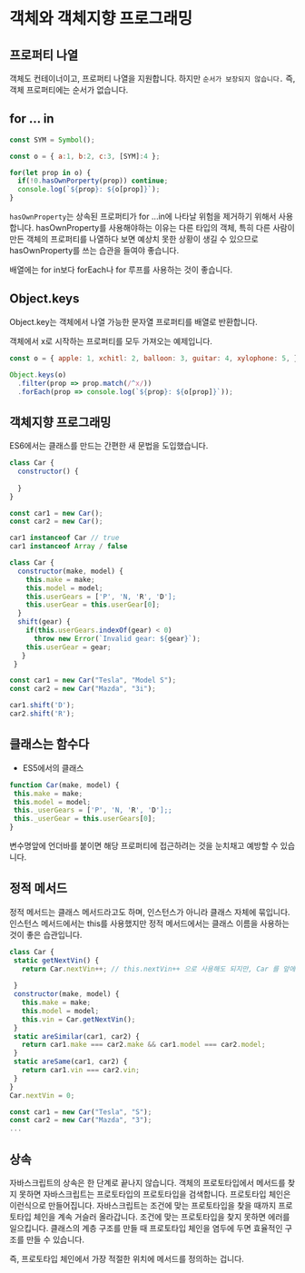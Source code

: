 # 객체와 객체지향 프로그래밍

## 프로퍼티 나열

객체도 컨테이너이고, 프로퍼티 나열을 지원합니다. 하지만 `순서가 보장되지 않습니다.` 즉, 객체 프로퍼티에는 순서가 없습니다.

## for ... in

```javascript
const SYM = Symbol();

const o = { a:1, b:2, c:3, [SYM]:4 };

for(let prop in o) {
  if(!0.hasOwnPorperty(prop)) continue;
  console.log(`${prop}: ${o[prop]}`);
}
```

`hasOwnProperty`는 상속된 프로퍼티가 for ...in에 나타날 위험을 제거하기 위해서 사용합니다. hasOwnProperty를 사용해야하는 이유는 다른 타입의 객체,
특히 다른 사람이 만든 객체의 프로퍼티를 나열하다 보면 예상치 못한 상황이 생길 수 있으므로 hasOwnProperty를 쓰는 습관을 들여야 좋습니다.

배열에는 for in보다 forEach나 for 루프를 사용하는 것이 좋습니다.

## Object.keys

Object.key는 객체에서 나열 가능한 문자열 프로퍼티를 배열로 반환합니다.

객체에서 x로 시작하는 프로퍼티를 모두 가져오는 예제입니다.

```javascript
const o = { apple: 1, xchitl: 2, balloon: 3, guitar: 4, xylophone: 5, };

Object.keys(o)
  .filter(prop => prop.match(/^x/))
  .forEach(prop => console.log(`${prop}: ${o[prop]}`));
```

## 객체지향 프로그래밍

ES6에서는 클래스를 만드는 간편한 새 문법을 도입했습니다.

```javascript
class Car {
  constructor() {
  
  }
}
```

```javascript
const car1 = new Car();
const car2 = new Car();
```

```javascript
car1 instanceof Car // true
car1 instanceof Array / false
```

```javascript
class Car {
  constructor(make, model) {
    this.make = make;
    this.model = model;
    this.userGears = ['P', 'N, 'R', 'D'];
    this.userGear = this.userGear[0];
  }
  shift(gear) {
    if(this.userGears.indexOf(gear) < 0)
      throw new Error(`Invalid gear: ${gear}`);
    this.userGear = gear;
   }
 }
 ```
 
 ```javascript
 const car1 = new Car("Tesla", "Model S");
 const car2 = new Car("Mazda", "3i");
 
 car1.shift('D');
 car2.shift('R');
 ```
 
 ## 클래스는 함수다
 
 - ES5에서의 클래스
 
 ```javascript
 function Car(make, model) {
  this.make = make;
  this.model = model;
  this._userGears = ['P', 'N, 'R', 'D'];;
  this._userGear = this.userGears[0];
 }
 ```
 
 변수명앞에 언더바를 붙이면 해당 프로퍼티에 접근하려는 것을 눈치채고 예방할 수 있습니다.
 
 ## 정적 메서드
 
 정적 메서드는 클래스 메서드라고도 하며, 인스턴스가 아니라 클래스 자체에 묶입니다. 인스턴스 메서드에서는 this를 사용했지만 정적 메서드에서는
 클래스 이름을 사용하는것이 좋은 습관입니다.
 
 ```javascript
 class Car {
  static getNextVin() {
    return Car.nextVin++; // this.nextVin++ 으로 사용해도 되지만, Car 를 앞에 사용하면 정적 메서드라는 점을 상기하기 쉽습니다.
    
  }
  constructor(make, model) {
    this.make = make;
    this.model = model;
    this.vin = Car.getNextVin();
  }
  static areSimilar(car1, car2) {
    return car1.make === car2.make && car1.model === car2.model;
  }
  static areSame(car1, car2) {
    return car1.vin === car2.vin;
  }
}
Car.nextVin = 0;

const car1 = new Car("Tesla", "S");
const car2 = new Car("Mazda", "3");
...
```

## 상속

자바스크립트의 상속은 한 단계로 끝나지 않습니다. 객체의 프로토타입에서 메서드를 찾지 못하면 자바스크립트는 프로토타입의 프로토타입을 검색합니다.
프로토타입 체인은 이런식으로 만들어집니다. 자바스크립트는 조건에 맞는 프로토타입을 찾을 때까지 프로토타입 체인을 계속 거슬러 올라갑니다. 
조건에 맞는 프로토타입을 찾지 못하면 에러를 일으킵니다.
클래스의 계층 구조를 만들 때 프로토타입 체인을 염두에 두면 효율적인 구조를 만들 수 있습니다.

즉, 프로토타입 체인에서 가장 적절한 위치에 메서드를 정의하는 겁니다. 

